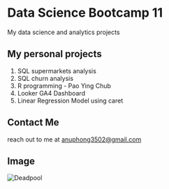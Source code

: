 # Data Science Bootcamp 11
My data science and analytics projects

## My personal projects

1. SQL supermarkets analysis
2. SQL churn analysis
3. R programming - Pao Ying Chub
4. Looker GA4 Dashboard
5. Linear Regression Model using caret 

## Contact Me
reach out to me at anuphong3502@gmail.com

## Image
![Deadpool](https://github.com/user-attachments/assets/ec3518b9-f318-4dd2-87ff-6568b78d9651)

